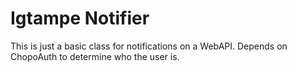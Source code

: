 # Igtampe Notifier

This is just a basic class for notifications on a WebAPI. Depends on ChopoAuth to determine who the user is.
